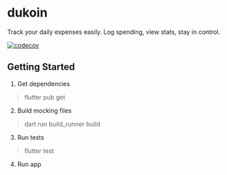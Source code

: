 # dukoin

Track your daily expenses easily. Log spending, view stats, stay in control.

[![codecov](https://codecov.io/github/dbenitez-bcn/dukoin/graph/badge.svg?token=Z4MPQ9IAOU)](https://codecov.io/github/dbenitez-bcn/dukoin)
## Getting Started
1. Get dependencies
> flutter pub get
2. Build mocking files
> dart run build_runner build
3. Run tests
> flutter test
4. Run app